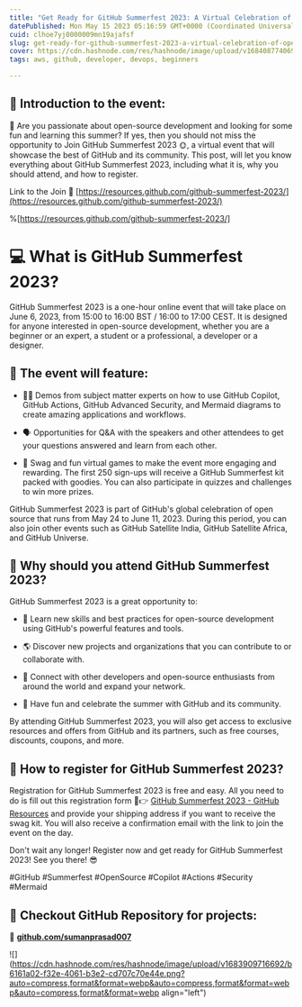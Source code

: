 ```yaml
---
title: "Get Ready for GitHub Summerfest 2023: A Virtual Celebration of Open Source 🎉"
datePublished: Mon May 15 2023 05:16:59 GMT+0000 (Coordinated Universal Time)
cuid: clhoe7yj0000009mn19ajafsf
slug: get-ready-for-github-summerfest-2023-a-virtual-celebration-of-open-source
cover: https://cdn.hashnode.com/res/hashnode/image/upload/v1684087740697/495ef943-285f-4996-aa37-f77a51a7c3dc.png
tags: aws, github, developer, devops, beginners

---
```


## **📍 Introduction to the event:**

🎉 Are you passionate about open-source development and looking for some fun and learning this summer? If yes, then you should not miss the opportunity to Join GitHub Summerfest 2023 🌞, a virtual event that will showcase the best of GitHub and its community. This post, will let you know everything about GitHub Summerfest 2023, including what it is, why you should attend, and how to register.

Link to the Join 🔗 [https://resources.github.com/github-summerfest-2023/](https://resources.github.com/github-summerfest-2023/)

%[https://resources.github.com/github-summerfest-2023/] 

# 💻 What is GitHub Summerfest 2023?

GitHub Summerfest 2023 is a one-hour online event that will take place on June 6, 2023, from 15:00 to 16:00 BST / 16:00 to 17:00 CEST. It is designed for anyone interested in open-source development, whether you are a beginner or an expert, a student or a professional, a developer or a designer.

## **📍** The event will feature:

* 👨‍🏫 Demos from subject matter experts on how to use GitHub Copilot, GitHub Actions, GitHub Advanced Security, and Mermaid diagrams to create amazing applications and workflows.
    
* 🗣️ Opportunities for Q&A with the speakers and other attendees to get your questions answered and learn from each other.
    
* 🎁 Swag and fun virtual games to make the event more engaging and rewarding. The first 250 sign-ups will receive a GitHub Summerfest kit packed with goodies. You can also participate in quizzes and challenges to win more prizes.
    

GitHub Summerfest 2023 is part of GitHub's global celebration of open source that runs from May 24 to June 11, 2023. During this period, you can also join other events such as GitHub Satellite India, GitHub Satellite Africa, and GitHub Universe.

## 🤔 Why should you attend GitHub Summerfest 2023?

GitHub Summerfest 2023 is a great opportunity to:

* 🚀 Learn new skills and best practices for open-source development using GitHub's powerful features and tools.
    
* 🌎 Discover new projects and organizations that you can contribute to or collaborate with.
    
* 👥 Connect with other developers and open-source enthusiasts from around the world and expand your network.
    
* 🎉 Have fun and celebrate the summer with GitHub and its community.
    

By attending GitHub Summerfest 2023, you will also get access to exclusive resources and offers from GitHub and its partners, such as free courses, discounts, coupons, and more.

## 📝 How to register for GitHub Summerfest 2023?

Registration for GitHub Summerfest 2023 is free and easy. All you need to do is fill out this registration form 📝👉 [GitHub Summerfest 2023 - GitHub Resources](https://resources.github.com/github-summerfest-2023/) and provide your shipping address if you want to receive the swag kit. You will also receive a confirmation email with the link to join the event on the day.

Don't wait any longer! Register now and get ready for GitHub Summerfest 2023! See you there! 😎

#GitHub #Summerfest #OpenSource #Copilot #Actions #Security #Mermaid

## **🔹 Checkout GitHub Repository for projects:**

🔗 [**github.com/sumanprasad007**](http://github.com/sumanprasad007)

![](https://cdn.hashnode.com/res/hashnode/image/upload/v1683909716692/b6161a02-f32e-4061-b3e2-cd707c70e44e.png?auto=compress,format&format=webp&auto=compress,format&format=webp&auto=compress,format&format=webp align="left")